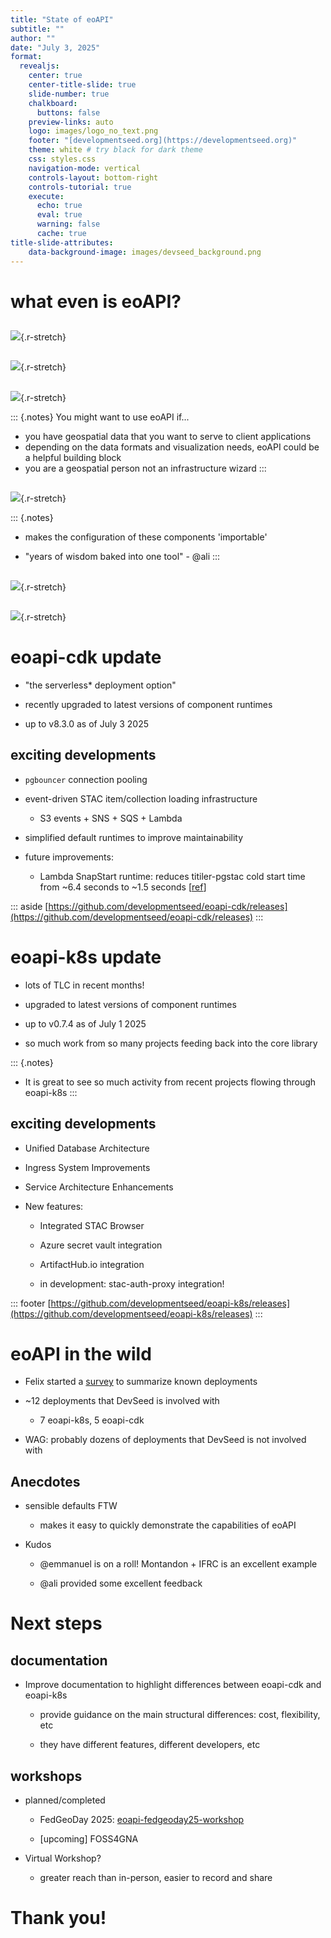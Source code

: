 ```yaml
---
title: "State of eoAPI"
subtitle: ""
author: ""
date: "July 3, 2025"
format:
  revealjs:
    center: true
    center-title-slide: true
    slide-number: true
    chalkboard: 
      buttons: false
    preview-links: auto
    logo: images/logo_no_text.png
    footer: "[developmentseed.org](https://developmentseed.org)"
    theme: white # try black for dark theme
    css: styles.css    
    navigation-mode: vertical
    controls-layout: bottom-right
    controls-tutorial: true
    execute:
      echo: true
      eval: true
      warning: false
      cache: true
title-slide-attributes:
    data-background-image: images/devseed_background.png
---
```


# what even is eoAPI?

##
![](./images/meme.jpg){.r-stretch}

##
![](https://github.com/developmentseed/eoAPI/raw/main/docs/logos/eoAPI.png){.r-stretch}

##

![](./images/why_eoapi.png){.r-stretch}

::: {.notes}
You might want to use eoAPI if...

- you have geospatial data that you want to serve to client applications
- depending on the data formats and visualization needs, eoAPI could be a helpful building block
- you are a geospatial person not an infrastructure wizard
:::

##

![](./images/eoapi_diagram.png){.r-stretch}

::: {.notes}
- makes the configuration of these components 'importable'

- "years of wisdom baked into one tool" - @ali
:::

##

![](./images/eoapi_deployment_examples.png){.r-stretch}

##

![](./images/eoapi-deployments.png){.r-stretch}

# eoapi-cdk update

- "the serverless* deployment option"

- recently upgraded to latest versions of component runtimes

- up to v8.3.0 as of July 3 2025


## exciting developments

- `pgbouncer` connection pooling

- event-driven STAC item/collection loading infrastructure

  - S3 events + SNS + SQS + Lambda

- simplified default runtimes to improve maintainability

- future improvements:

  - Lambda SnapStart runtime: reduces titiler-pgstac cold start time from ~6.4 seconds to ~1.5 seconds [[ref](https://github.com/developmentseed/eoapi-cdk/issues/149)]

::: aside
[https://github.com/developmentseed/eoapi-cdk/releases](https://github.com/developmentseed/eoapi-cdk/releases)
:::

# eoapi-k8s update

- lots of TLC in recent months!

- upgraded to latest versions of component runtimes

- up to v0.7.4 as of July 1 2025

- so much work from so many projects feeding back into the core library

::: {.notes}
- It is great to see so much activity from recent projects flowing through eoapi-k8s
:::

## exciting developments

- Unified Database Architecture

- Ingress System Improvements

- Service Architecture Enhancements

- New features:

  - Integrated STAC Browser
  
  - Azure secret vault integration
  
  - ArtifactHub.io integration

  - in development: stac-auth-proxy integration!

::: footer
[https://github.com/developmentseed/eoapi-k8s/releases](https://github.com/developmentseed/eoapi-k8s/releases)
:::

# eoAPI in the wild


- Felix started a [survey](https://docs.google.com/document/d/1eqgYPGC31RXLHf9FOTwzdH1r8RqNw1GjkXD42bsJKPg/edit?tab=t.0) to summarize known deployments 

- ~12 deployments that DevSeed is involved with
  
  - 7 eoapi-k8s, 5 eoapi-cdk

- WAG: probably dozens of deployments that DevSeed is not involved with

## Anecdotes

- sensible defaults FTW

  - makes it easy to quickly demonstrate the capabilities of eoAPI


- Kudos
  - @emmanuel is on a roll! Montandon + IFRC is an excellent example
  
  - @ali provided some excellent feedback

# Next steps

## documentation

- Improve documentation to highlight differences between eoapi-cdk and eoapi-k8s

  - provide guidance on the main structural differences: cost, flexibility, etc
  
  - they have different features, different developers, etc

## workshops

- planned/completed

  - FedGeoDay 2025: [eoapi-fedgeoday25-workshop](https://github.com/developmentseed/eoapi-fedgeoday25-workshop)

  - [upcoming] FOSS4GNA

- Virtual Workshop? 
  - greater reach than in-person, easier to record and share

# Thank you!
